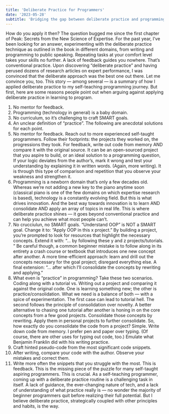```yaml
---
title: 'Deliberate Practice for Programmers'
date: '2023-05-28'
subtitle: 'Bridging the gap between deliberate practice and programming'
---
```



How do you apply it then? The question bugged me since the first chapter of Peak: Secrets from the New Science of Expertise. For the past year, I’ve been looking for an answer, experimenting with the deliberate practice technique as outlined in the book in different domains, from writing and programming to public speaking.
Repeating tasks at your comfort level takes your skills no further. A lack of feedback guides you nowhere. That’s conventional practice.
Upon discovering “deliberate practice” and having perused dozens of research articles on expert performance, I was convinced that the deliberate approach was the best one out there. Let me convince you, too. This story — among several — is a summary of how I applied deliberate practice to my self-teaching programming journey.
But first, here are some reasons people point out when arguing against applying deliberate practice in learning to program.
1.	No mentor for feedback.
2.	Programming (technology in general) is a baby domain.
3.	No curriculum, so it’s challenging to craft SMART goals.
4.	An unclear definition of “practice”.
The following are anecdotal solutions for each point.
1.	No mentor for feedback. Reach out to more experienced self-taught programmers. Follow their footprints: the projects they worked on, the progressions they took. For feedback, write out code from memory AND compare it with the original source. It can be an open-sourced project that you aspire to build, or an ideal solution to a programming question, If your logic deviates from the author’s, mark it wrong and test your understanding by explaining it in written words. (Again, more writing). It is through this type of comparison and repetition that you observe your weakness and strengthen it.
2.	Programming is a newborn domain that’s only a few decades old. Whereas we’re not adding a new key to the piano anytime soon (classical piano is one of the few domains on which expertise research is based), technology is a constantly evolving field. But this is what drives innovation. And the best way towards innovation is to learn AND consolidate AND apply an array of topics in real life. This is where deliberate practice shines — it goes beyond conventional practice and can help you achieve what most people can’t.
3.	No crucciulun, no SMART goals. “Understand OOP” is NOT a SMART goal. Change it to: “Apply OOP in this x project.” By building a project, you’re prompted to look for resources that highlight the necessary concepts. Extend it with: “… by following these y and z projects/tutorials. ” Be careful though, a common beginner mistake is to follow along in its entirety a crash course or textbook that introduces one new concept after another. A more time-efficient approach: learn and drill out the concepts necessary for the goal project; disregard everything else. A final extension: “… after which I’ll consolidate the concepts by rewriting and applying.”
4.	What even is “practice” in programming? Take these two scenarios. Coding along with a tutorial vs. Writing out a project and comparing it against the original code. One is learning something new; the other is practice/consolidation. What we need is a balance of both — with a spice of experimentation. The first case can lead to tutorial hell. The second follows the principle of consolidation over novelty. A better alternative to chasing one tutorial after another is honing in on the core concepts from a few good projects. Consolidate those concepts by rewriting. Apply them in personal projects to further consolidate.
So, how exactly do you consolidate the code from a project?
Simple. Write down code from memory. I prefer pen and paper over typing. (Of course, there are other uses for typing out code, too.)
Emulate what Benjamin Franklin did with his writing practice.
1.	Craft hinted pseudo-code from the most significant code snippets.
2.	After writing, compare your code with the author. Observe your mistakes and correct them.
3.	Write more often the snippets that you struggle with the most.
This is feedback.
This is the missing piece of the puzzle for many self-taught aspiring programmers.
This is crucial.
As a self-teaching programmer, coming up with a deliberate practice routine is a challenging task in itself. A lack of guidance, the ever-changing nature of tech, and a lack of understanding of what practice really is — no wonder the majority of beginner programmers quit before realizing their full potential.
But I believe deliberate practice, strategically coupled with other principles and habits, is the way.


